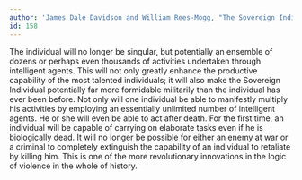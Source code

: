 ```yaml
---
author: 'James Dale Davidson and William Rees-Mogg, "The Sovereign Individual"'
id: 158
---
```


The individual will no longer be singular, but potentially an ensemble of dozens or perhaps even thousands of activities undertaken through intelligent agents. This will not only greatly enhance the productive capability of the most talented individuals; it will also make the Sovereign Individual potentially far more formidable militarily than the individual has ever been before. Not only will one individual be able to manifestly multiply his activities by employing an essentially unlimited number of intelligent agents. He or she will even be able to act after death. For the first time, an individual will be capable of carrying on elaborate tasks even if he is biologically dead. It will no longer be possible for either an enemy at war or a criminal to completely extinguish the capability of an individual to retaliate by killing him. This is one of the more revolutionary innovations in the logic of violence in the whole of history.